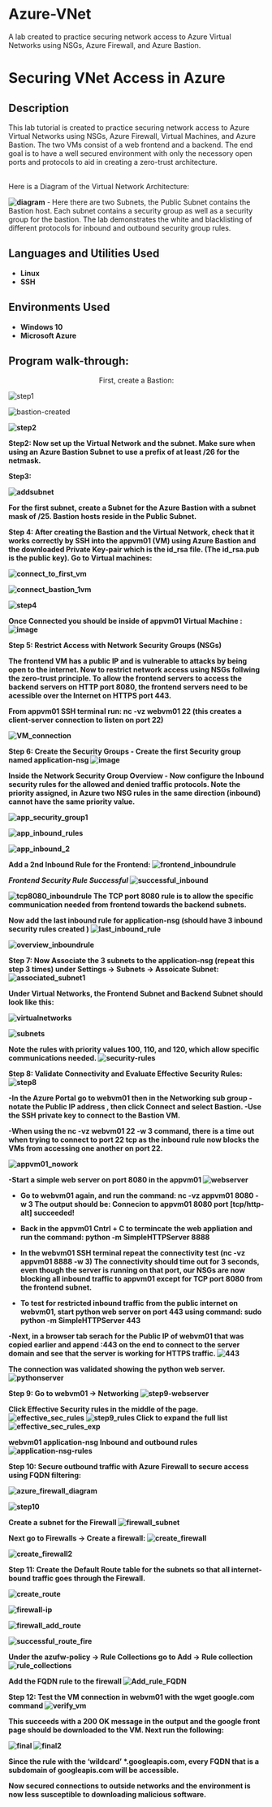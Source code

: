 # Azure-VNet
A lab created to practice securing network access to Azure Virtual Networks using NSGs, Azure Firewall, and Azure Bastion. 


<h1>Securing VNet Access in Azure</h1>

 

<h2>Description</h2>
This lab tutorial is created to practice securing network access to Azure Virtual Networks using NSGs, Azure Firewall, Virtual Machines, and Azure Bastion. The two VMs consist of a web frontend and a backend. The end goal is to have a well secured environment with only the necessory open ports and protocols to aid in creating a zero-trust architecture.
<br></br>

Here is a Diagram of the Virtual Network Architecture:

<b> ![diagram](https://github.com/brireyn/Azure-VNet/assets/96150916/edc7b9b5-bcdc-4f91-b117-20a3e8ce8a45)</b>
-<b> </b>
Here there are two Subnets, the Public Subnet contains the Bastion host. Each subnet contains a security group as well as a security group for the bastion. The lab demonstrates the white and blacklisting of different protocols for inbound and outbound security group rules.

<h2>Languages and Utilities Used</h2>

- <b>Linux</b> 
- <b>SSH</b>

<h2>Environments Used </h2>

- <b>Windows 10</b>
- <b>Microsoft Azure</b>

<h2>Program walk-through:</h2>

<p align="center">
First, create a Bastion: <br/>

![step1](https://github.com/brireyn/Azure-VNet/assets/96150916/7748ef5c-3d8a-4beb-8959-fda25b4d4c20)

![bastion-created](https://github.com/brireyn/Azure-VNet/assets/96150916/326a3783-9196-43a2-9ca9-e5c67f6c2137) 
<b>


![step2](https://github.com/brireyn/Azure-VNet/assets/96150916/e707e765-7106-4fca-89ef-7510c574d326)

Step2: 
Now set up the Virtual Network and the subnet. Make sure when using an Azure Bastion Subnet to use a prefix of at least /26 for the netmask. 

 Step3: 
 
![addsubnet](https://github.com/brireyn/Azure-VNet/assets/96150916/a6972497-28fa-4e2c-adbe-d45dfd87c250)

For the first subnet, create a Subnet for the Azure Bastion with a subnet mask of /25. Bastion hosts reside in the Public Subnet. 
<br>

Step 4:
After creating the Bastion and the Virtual Network, check that it works correctly by SSH into the appvm01 (VM) using Azure Bastion and the downloaded Private Key-pair which is the id_rsa file. (The id_rsa.pub is the public key). Go to Virtual machines:

![connect_to_first_vm](https://github.com/brireyn/Azure-VNet/assets/96150916/2328d89d-5c07-46de-bebc-4f1ec907649a)

![connect_bastion_1vm](https://github.com/brireyn/Azure-VNet/assets/96150916/25a4011c-06b6-4c09-919e-c93152bdb4c6)

![step4](https://github.com/brireyn/Azure-VNet/assets/96150916/1f3be00b-f9a3-44a7-83ce-479d91b23a7f)

Once Connected you should be inside of <bold>appvm01</bold> Virtual Machine : ![image](https://github.com/brireyn/Azure-VNet/assets/96150916/151b4ebc-28f8-43fc-8b51-ada9fd9961ec)

Step 5:  Restrict Access with Network Security Groups (NSGs)

The frontend VM has a public IP and is vulnerable to attacks by being open to the internet. Now to restrict network access using NSGs follwing the zero-trust principle. To allow the frontend servers to access the backend servers on HTTP port 8080, the frontend servers need to be acessible over the Internet on HTTPS port 443. 

From appvm01 SSH terminal run: nc -vz webvm01 22   (this creates a client-server connection to listen on port 22) 

![VM_connection](https://github.com/brireyn/Azure-VNet/assets/96150916/78791886-fca3-46b5-81c9-265ee9b7c89a)

Step 6: Create the Security Groups - Create the first Security group named application-nsg
![image](https://github.com/brireyn/Azure-VNet/assets/96150916/2fa91ee5-9ef4-435e-80cd-a8cc09117934)

Inside the Network Security Group Overview - Now configure the Inbound security rules for the allowed and denied traffic protocols. Note the priority assigned, in Azure two NSG rules in the same direction (inbound) cannot have the same priority value. 

![app_security_group1](https://github.com/brireyn/Azure-VNet/assets/96150916/a8f8ea6c-2a5c-4227-a514-019f413c0f0d)

![app_inbound_rules](https://github.com/brireyn/Azure-VNet/assets/96150916/07bf5014-51a7-4921-ba88-d06920ac8734)

![app_inbound_2](https://github.com/brireyn/Azure-VNet/assets/96150916/08c7d1d1-8ee4-4fc0-820a-447697480ba6)

Add a 2nd Inbound Rule for the Frontend:
![frontend_inboundrule](https://github.com/brireyn/Azure-VNet/assets/96150916/cea2e971-1b05-4e09-bb03-7e1ffdbab476)

*Frontend Security Rule Successful* 
![successful_inbound](https://github.com/brireyn/Azure-VNet/assets/96150916/813bc07b-03db-4198-972e-c7489fb3c476)

![tcp8080_inboundrule](https://github.com/brireyn/Azure-VNet/assets/96150916/131bff13-1b28-45a6-9ce8-5c50428f4e2d)
The TCP port 8080 rule is to allow the specific communication needed from frontend towards the backend subnets.


Now add the last inbound rule for application-nsg  (should have 3 inbound security rules created )
![last_inbound_rule](https://github.com/brireyn/Azure-VNet/assets/96150916/ed51dc00-25bc-42f9-9b09-abbb0986dd52)

![overview_inboundrule](https://github.com/brireyn/Azure-VNet/assets/96150916/cc62c483-89a4-4f72-99ad-677d9ec60821)

Step 7:  Now Associate the 3 subnets to the application-nsg  (repeat this step 3 times) under Settings -> Subnets -> Assoicate Subnet:
![associated_subnet1](https://github.com/brireyn/Azure-VNet/assets/96150916/6708008c-e5c0-4d01-913d-8b3dc6bc139d)

Under Virtual Networks, the Frontend Subnet and Backend Subnet should look like this:

![virtualnetworks](https://github.com/brireyn/Azure-VNet/assets/96150916/0f0918d4-8975-4438-bb2f-299db196cd8c)

![subnets](https://github.com/brireyn/Azure-VNet/assets/96150916/c1b773c4-93d7-4c99-a198-b78b81d927f0)

Note the rules with priority values 100, 110, and 120, which allow specific communications needed.
![security-rules](https://github.com/brireyn/Azure-VNet/assets/96150916/3440dead-cad1-43c6-8ccc-c35c40734fde)

Step 8: Validate Connectivity and Evaluate Effective Security Rules:
![step8](https://github.com/brireyn/Azure-VNet/assets/96150916/a3cb6035-066e-4a0a-a3e8-e31ffd0d5efe)

-In the Azure Portal go to webvm01 then in the Networking sub group - notate the Public IP address , then click Connect and select Bastion.
-Use the SSH private key to connect to the Bastion VM.

-When using the nc -vz webvm01 22 -w 3 command, there is a time out when trying to connect to port 22 tcp as the inbound rule now blocks the VMs from accessing one another on port 22.

![appvm01_nowork](https://github.com/brireyn/Azure-VNet/assets/96150916/47d92440-5c91-47de-8775-b7a448a8bb48)

-Start a simple web server on port 8080 in the appvm01 
![webserver](https://github.com/brireyn/Azure-VNet/assets/96150916/9f0f7142-d22d-44c4-aed2-3bc3f4525ae1)

- Go to webvm01 again, and run the command: nc -vz appvm01 8080 -w 3
  The output should be: Connecion to appvm01 8080 port [tcp/http-alt] succeeded!
  
- Back in the appvm01 Cntrl + C to termincate the web appliation and run the command: python -m SimpleHTTPServer 8888
- In the webvm01 SSH terminal repeat the connectivity test (nc -vz appvm01 8888 -w 3) The connectivity should time out for 3 seconds, even though the server is running on that port, our NSGs are now blocking all inbound traffic to appvm01 except for TCP port 8080 from the frontend subnet.

- To test for restricted inbound traffic from the public internet on webvm01, start python web server on port 443 using command: sudo python -m SimpleHTTPServer 443

-Next, in a browser tab serach for the Public IP of webvm01 that was copied earlier and append :443 on the end to connect to the server domain and see that the server is working for HTTPS traffic.
![443](https://github.com/brireyn/Azure-VNet/assets/96150916/da22736a-2d85-4564-b4b4-76fede5e8724)

The connection was validated showing the python web server. ![pythonserver](https://github.com/brireyn/Azure-VNet/assets/96150916/ccdd68da-883f-4ea1-b053-3dbd306aac4c)

Step 9:
Go to webvm01 -> Networking 
![step9-webserver](https://github.com/brireyn/Azure-VNet/assets/96150916/76d05470-a014-4707-baba-2082dbd0e520)

Click Effective Security rules in the middle of the page.
![effective_sec_rules](https://github.com/brireyn/Azure-VNet/assets/96150916/c7bb826e-4441-42e0-83ee-744cd8e9ff34)
![step9_rules](https://github.com/brireyn/Azure-VNet/assets/96150916/9d1ecc89-2a07-4923-8a1c-e51b6add4c6d)
Click to expand the full list
![effective_sec_rules_exp](https://github.com/brireyn/Azure-VNet/assets/96150916/e76746b5-b07d-4352-9828-429735b5166d)

webvm01 application-nsg  Inbound and outbound rules
![application-nsg-rules](https://github.com/brireyn/Azure-VNet/assets/96150916/65bc8759-6b88-4eff-b21f-bc588dc31d3e)


Step 10: Secure outbound traffic with Azure Firewall to secure access using FQDN filtering: 

![azure_firewall_diagram](https://github.com/brireyn/Azure-VNet/assets/96150916/0a208f4c-306f-42cc-8f0b-ebd9a4b6deab)


![step10](https://github.com/brireyn/Azure-VNet/assets/96150916/d1274732-8046-4981-af4e-e5b6f9ea0fef)

Create a subnet for the Firewall 
![firewall_subnet](https://github.com/brireyn/Azure-VNet/assets/96150916/14bd219d-af1b-4aac-b000-4a2b2a52c36c)

Next go to Firewalls -> Create a firewall:
![create_firewall](https://github.com/brireyn/Azure-VNet/assets/96150916/3935abc4-32d2-4858-9a65-3969ffc8669f)

![create_firewall2](https://github.com/brireyn/Azure-VNet/assets/96150916/d1dad0c7-4bc3-4698-b8e6-e2d11e91e004)

Step 11: Create the Default Route table for the subnets so that all internet-bound traffic goes through the Firewall. 

![create_route](https://github.com/brireyn/Azure-VNet/assets/96150916/c0d41840-9347-4337-b936-4a640b7628ab)

![firewall-ip](https://github.com/brireyn/Azure-VNet/assets/96150916/25709d79-84eb-42ce-9a6f-7fc719a73271)


![firewall_add_route](https://github.com/brireyn/Azure-VNet/assets/96150916/aaaf8a66-9a0f-4391-8670-b08b81351647)

![successful_route_fire](https://github.com/brireyn/Azure-VNet/assets/96150916/516fbd37-dcc8-4c0a-9f5e-1cb88980c821)

Under the azufw-policy -> Rule Collections go to Add -> Rule collection
![rule_collections](https://github.com/brireyn/Azure-VNet/assets/96150916/712b2bd0-a9d1-4619-a17f-ab7bdf81b867)

Add the FQDN rule to the firewall
![Add_rule_FQDN](https://github.com/brireyn/Azure-VNet/assets/96150916/fb1fe023-72f6-4a1f-a820-ca78e9b9bb00)

Step 12: Test the VM connection in webvm01 with the wget google.com command
![verify_vm](https://github.com/brireyn/Azure-VNet/assets/96150916/74fe73ba-a55e-4448-964e-c9ae362f8416)

This succeeds with a 200 OK message in the output and the google front page should be downloaded to the VM. Next run the following: 

![final](https://github.com/brireyn/Azure-VNet/assets/96150916/ae735e3f-0104-453f-ab3d-328d2daa6ded)
![final2](https://github.com/brireyn/Azure-VNet/assets/96150916/bff56ffe-5128-4044-a6a1-b5f24d26e376)

Since the rule with the ‘wildcard’ *.googleapis.com, every FQDN that is a subdomain of googleapis.com will be accessible.

Now secured connections to outside networks and the environment is now less susceptible to downloading malicious software. 



































<br />


<br />
 <br/>

</p>

